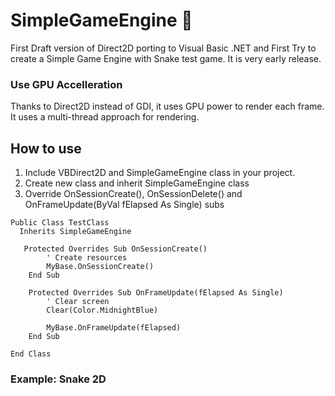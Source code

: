 # SimpleGameEngine 🚀
First Draft version of Direct2D porting to Visual Basic .NET and First Try to create a Simple Game Engine with Snake test game. It is very early release.

### Use GPU Accelleration
Thanks to Direct2D instead of GDI, it uses GPU power to render each frame. It uses a multi-thread approach for rendering.

## How to use
1) Include VBDirect2D and SimpleGameEngine class in your project.
2) Create new class and inherit SimpleGameEngine class
3) Override OnSessionCreate(), OnSessionDelete() and OnFrameUpdate(ByVal fElapsed As Single) subs

```
Public Class TestClass
  Inherits SimpleGameEngine
  
   Protected Overrides Sub OnSessionCreate()
        ' Create resources
        MyBase.OnSessionCreate()
    End Sub

    Protected Overrides Sub OnFrameUpdate(fElapsed As Single)
        ' Clear screen
        Clear(Color.MidnightBlue)

        MyBase.OnFrameUpdate(fElapsed)
    End Sub
    
End Class

```

### Example: Snake 2D
